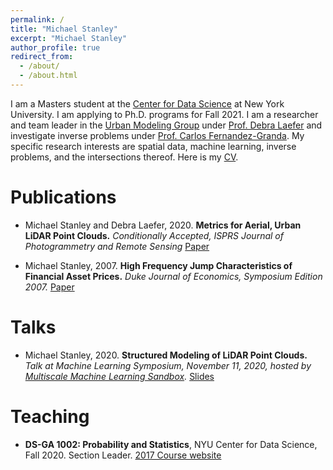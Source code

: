 ```yaml
---
permalink: /
title: "Michael Stanley"
excerpt: "Michael Stanley"
author_profile: true
redirect_from: 
  - /about/
  - /about.html
---
```


I am a Masters student at the [Center for Data Science](https://cds.nyu.edu/about/) at New York University. I am applying to Ph.D. programs for Fall 2021. I am a researcher and team leader in the [Urban Modeling Group](https://wp.nyu.edu/urbanmodeling/) under [Prof. Debra Laefer](https://engineering.nyu.edu/faculty/debra-laefer) and investigate inverse problems under [Prof. Carlos Fernandez-Granda](https://cims.nyu.edu/~cfgranda/). My specific research interests are spatial data, machine learning, inverse problems, and the intersections thereof.  Here is my [CV](https://mihamerstan.github.io/files/Michael_Stanley_CV.pdf).

Publications
======
+ Michael Stanley and Debra Laefer, 2020. **Metrics for Aerial, Urban LiDAR Point Clouds.** *Conditionally Accepted, ISPRS Journal of Photogrammetry and Remote Sensing*
[Paper](https://arxiv.org/abs/2010.09951)

+ Michael Stanley, 2007. **High Frequency Jump Characteristics of Financial Asset Prices.** *Duke Journal of Economics, Symposium Edition 2007.*
[Paper](https://sites.duke.edu/djepapers/files/2016/10/Stanley.pdf)

Talks
======
+ Michael Stanley, 2020. **Structured Modeling of LiDAR Point Clouds.** *Talk at Machine Learning Symposium, November 11, 2020, hosted by [Multiscale Machine Learning Sandbox](https://multiscale-sandbox.github.io/).*
[Slides](https://mihamerstan.github.io/files/Structured_modeling_of_LiDAR_point_clouds.pdf)

Teaching
======
+ **DS-GA 1002: Probability and Statistics**, NYU Center for Data Science, Fall 2020. Section Leader.
[2017 Course website](https://cims.nyu.edu/~cfgranda/pages/DSGA1002_fall17/index.html)


